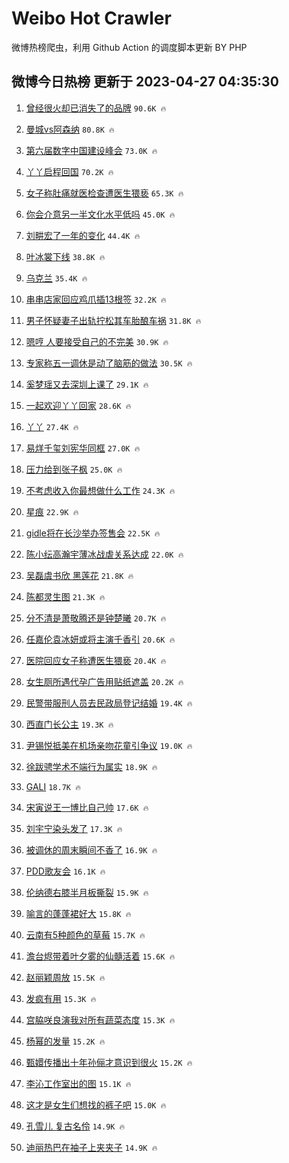 # Weibo Hot Crawler 



微博热榜爬虫，利用 Github Action 的调度脚本更新 BY PHP 


## 微博今日热榜 更新于 2023-04-27 04:35:30 
1. [曾经很火却已消失了的品牌](https://s.weibo.com/weibo?q=%23%E6%9B%BE%E7%BB%8F%E5%BE%88%E7%81%AB%E5%8D%B4%E5%B7%B2%E6%B6%88%E5%A4%B1%E4%BA%86%E7%9A%84%E5%93%81%E7%89%8C%23&t=31&band_rank=1&Refer=top) `90.6K 🔥` 

1. [曼城vs阿森纳](https://s.weibo.com/weibo?q=%23%E6%9B%BC%E5%9F%8Evs%E9%98%BF%E6%A3%AE%E7%BA%B3%23&t=31&band_rank=2&Refer=top) `80.8K 🔥` 

1. [第六届数字中国建设峰会](https://s.weibo.com/weibo?q=%23%E7%AC%AC%E5%85%AD%E5%B1%8A%E6%95%B0%E5%AD%97%E4%B8%AD%E5%9B%BD%E5%BB%BA%E8%AE%BE%E5%B3%B0%E4%BC%9A%23&t=31&band_rank=3&Refer=top) `73.0K 🔥` 

1. [丫丫启程回国](https://s.weibo.com/weibo?q=%23%E4%B8%AB%E4%B8%AB%E5%90%AF%E7%A8%8B%E5%9B%9E%E5%9B%BD%23&t=31&band_rank=4&Refer=top) `70.2K 🔥` 

1. [女子称肚痛就医检查遭医生猥亵](https://s.weibo.com/weibo?q=%23%E5%A5%B3%E5%AD%90%E7%A7%B0%E8%82%9A%E7%97%9B%E5%B0%B1%E5%8C%BB%E6%A3%80%E6%9F%A5%E9%81%AD%E5%8C%BB%E7%94%9F%E7%8C%A5%E4%BA%B5%23&t=31&band_rank=5&Refer=top) `65.3K 🔥` 

1. [你会介意另一半文化水平低吗](https://s.weibo.com/weibo?q=%23%E4%BD%A0%E4%BC%9A%E4%BB%8B%E6%84%8F%E5%8F%A6%E4%B8%80%E5%8D%8A%E6%96%87%E5%8C%96%E6%B0%B4%E5%B9%B3%E4%BD%8E%E5%90%97%23&t=31&band_rank=6&Refer=top) `45.0K 🔥` 

1. [刘畊宏了一年的变化](https://s.weibo.com/weibo?q=%23%E5%88%98%E7%95%8A%E5%AE%8F%E4%BA%86%E4%B8%80%E5%B9%B4%E7%9A%84%E5%8F%98%E5%8C%96%23&t=31&band_rank=7&Refer=top) `44.4K 🔥` 

1. [叶冰裳下线](https://s.weibo.com/weibo?q=%E5%8F%B6%E5%86%B0%E8%A3%B3%E4%B8%8B%E7%BA%BF&t=31&band_rank=8&Refer=top) `38.8K 🔥` 

1. [乌克兰](https://s.weibo.com/weibo?q=%23%E4%B9%8C%E5%85%8B%E5%85%B0%23&t=31&band_rank=9&Refer=top) `35.4K 🔥` 

1. [串串店家回应鸡爪插13根签](https://s.weibo.com/weibo?q=%23%E4%B8%B2%E4%B8%B2%E5%BA%97%E5%AE%B6%E5%9B%9E%E5%BA%94%E9%B8%A1%E7%88%AA%E6%8F%9213%E6%A0%B9%E7%AD%BE%23&t=31&band_rank=10&Refer=top) `32.2K 🔥` 

1. [男子怀疑妻子出轨拧松其车胎酿车祸](https://s.weibo.com/weibo?q=%23%E7%94%B7%E5%AD%90%E6%80%80%E7%96%91%E5%A6%BB%E5%AD%90%E5%87%BA%E8%BD%A8%E6%8B%A7%E6%9D%BE%E5%85%B6%E8%BD%A6%E8%83%8E%E9%85%BF%E8%BD%A6%E7%A5%B8%23&t=31&band_rank=11&Refer=top) `31.8K 🔥` 

1. [嗯哼 人要接受自己的不完美](https://s.weibo.com/weibo?q=%E5%97%AF%E5%93%BC%20%E4%BA%BA%E8%A6%81%E6%8E%A5%E5%8F%97%E8%87%AA%E5%B7%B1%E7%9A%84%E4%B8%8D%E5%AE%8C%E7%BE%8E&t=31&band_rank=12&Refer=top) `30.9K 🔥` 

1. [专家称五一调休是动了脑筋的做法](https://s.weibo.com/weibo?q=%23%E4%B8%93%E5%AE%B6%E7%A7%B0%E4%BA%94%E4%B8%80%E8%B0%83%E4%BC%91%E6%98%AF%E5%8A%A8%E4%BA%86%E8%84%91%E7%AD%8B%E7%9A%84%E5%81%9A%E6%B3%95%23&t=31&band_rank=13&Refer=top) `30.5K 🔥` 

1. [奚梦瑶又去深圳上课了](https://s.weibo.com/weibo?q=%23%E5%A5%9A%E6%A2%A6%E7%91%B6%E5%8F%88%E5%8E%BB%E6%B7%B1%E5%9C%B3%E4%B8%8A%E8%AF%BE%E4%BA%86%23&t=31&band_rank=14&Refer=top) `29.1K 🔥` 

1. [一起欢迎丫丫回家](https://s.weibo.com/weibo?q=%23%E4%B8%80%E8%B5%B7%E6%AC%A2%E8%BF%8E%E4%B8%AB%E4%B8%AB%E5%9B%9E%E5%AE%B6%23&t=31&band_rank=15&Refer=top) `28.6K 🔥` 

1. [丫丫](https://s.weibo.com/weibo?q=%E4%B8%AB%E4%B8%AB&t=31&band_rank=16&Refer=top) `27.4K 🔥` 

1. [易烊千玺刘宪华同框](https://s.weibo.com/weibo?q=%23%E6%98%93%E7%83%8A%E5%8D%83%E7%8E%BA%E5%88%98%E5%AE%AA%E5%8D%8E%E5%90%8C%E6%A1%86%23&t=31&band_rank=17&Refer=top) `27.0K 🔥` 

1. [压力给到张子枫](https://s.weibo.com/weibo?q=%23%E5%8E%8B%E5%8A%9B%E7%BB%99%E5%88%B0%E5%BC%A0%E5%AD%90%E6%9E%AB%23&t=31&band_rank=18&Refer=top) `25.0K 🔥` 

1. [不考虑收入你最想做什么工作](https://s.weibo.com/weibo?q=%23%E4%B8%8D%E8%80%83%E8%99%91%E6%94%B6%E5%85%A5%E4%BD%A0%E6%9C%80%E6%83%B3%E5%81%9A%E4%BB%80%E4%B9%88%E5%B7%A5%E4%BD%9C%23&t=31&band_rank=19&Refer=top) `24.3K 🔥` 

1. [星痕](https://s.weibo.com/weibo?q=%E6%98%9F%E7%97%95&t=31&band_rank=20&Refer=top) `22.9K 🔥` 

1. [gidle将在长沙举办签售会](https://s.weibo.com/weibo?q=%23gidle%E5%B0%86%E5%9C%A8%E9%95%BF%E6%B2%99%E4%B8%BE%E5%8A%9E%E7%AD%BE%E5%94%AE%E4%BC%9A%23&t=31&band_rank=21&Refer=top) `22.5K 🔥` 

1. [陈小纭高瀚宇薄冰战虐关系达成](https://s.weibo.com/weibo?q=%23%E9%99%88%E5%B0%8F%E7%BA%AD%E9%AB%98%E7%80%9A%E5%AE%87%E8%96%84%E5%86%B0%E6%88%98%E8%99%90%E5%85%B3%E7%B3%BB%E8%BE%BE%E6%88%90%23&t=31&band_rank=22&Refer=top) `22.0K 🔥` 

1. [吴磊虞书欣 黑莲花](https://s.weibo.com/weibo?q=%E5%90%B4%E7%A3%8A%E8%99%9E%E4%B9%A6%E6%AC%A3%20%E9%BB%91%E8%8E%B2%E8%8A%B1&t=31&band_rank=23&Refer=top) `21.8K 🔥` 

1. [陈都灵生图](https://s.weibo.com/weibo?q=%23%E9%99%88%E9%83%BD%E7%81%B5%E7%94%9F%E5%9B%BE%23&t=31&band_rank=24&Refer=top) `21.3K 🔥` 

1. [分不清是萧敬腾还是钟楚曦](https://s.weibo.com/weibo?q=%E5%88%86%E4%B8%8D%E6%B8%85%E6%98%AF%E8%90%A7%E6%95%AC%E8%85%BE%E8%BF%98%E6%98%AF%E9%92%9F%E6%A5%9A%E6%9B%A6&t=31&band_rank=25&Refer=top) `20.7K 🔥` 

1. [任嘉伦袁冰妍或将主演千香引](https://s.weibo.com/weibo?q=%23%E4%BB%BB%E5%98%89%E4%BC%A6%E8%A2%81%E5%86%B0%E5%A6%8D%E6%88%96%E5%B0%86%E4%B8%BB%E6%BC%94%E5%8D%83%E9%A6%99%E5%BC%95%23&t=31&band_rank=26&Refer=top) `20.6K 🔥` 

1. [医院回应女子称遭医生猥亵](https://s.weibo.com/weibo?q=%23%E5%8C%BB%E9%99%A2%E5%9B%9E%E5%BA%94%E5%A5%B3%E5%AD%90%E7%A7%B0%E9%81%AD%E5%8C%BB%E7%94%9F%E7%8C%A5%E4%BA%B5%23&t=31&band_rank=27&Refer=top) `20.4K 🔥` 

1. [女生厕所遇代孕广告用贴纸遮盖](https://s.weibo.com/weibo?q=%23%E5%A5%B3%E7%94%9F%E5%8E%95%E6%89%80%E9%81%87%E4%BB%A3%E5%AD%95%E5%B9%BF%E5%91%8A%E7%94%A8%E8%B4%B4%E7%BA%B8%E9%81%AE%E7%9B%96%23&t=31&band_rank=28&Refer=top) `20.2K 🔥` 

1. [民警带服刑人员去民政局登记结婚](https://s.weibo.com/weibo?q=%23%E6%B0%91%E8%AD%A6%E5%B8%A6%E6%9C%8D%E5%88%91%E4%BA%BA%E5%91%98%E5%8E%BB%E6%B0%91%E6%94%BF%E5%B1%80%E7%99%BB%E8%AE%B0%E7%BB%93%E5%A9%9A%23&t=31&band_rank=29&Refer=top) `19.4K 🔥` 

1. [西直门长公主](https://s.weibo.com/weibo?q=%E8%A5%BF%E7%9B%B4%E9%97%A8%E9%95%BF%E5%85%AC%E4%B8%BB&t=31&band_rank=30&Refer=top) `19.3K 🔥` 

1. [尹锡悦抵美在机场亲吻花童引争议](https://s.weibo.com/weibo?q=%23%E5%B0%B9%E9%94%A1%E6%82%A6%E6%8A%B5%E7%BE%8E%E5%9C%A8%E6%9C%BA%E5%9C%BA%E4%BA%B2%E5%90%BB%E8%8A%B1%E7%AB%A5%E5%BC%95%E4%BA%89%E8%AE%AE%23&t=31&band_rank=31&Refer=top) `19.0K 🔥` 

1. [徐跋骋学术不端行为属实](https://s.weibo.com/weibo?q=%23%E5%BE%90%E8%B7%8B%E9%AA%8B%E5%AD%A6%E6%9C%AF%E4%B8%8D%E7%AB%AF%E8%A1%8C%E4%B8%BA%E5%B1%9E%E5%AE%9E%23&t=31&band_rank=32&Refer=top) `18.9K 🔥` 

1. [GALI](https://s.weibo.com/weibo?q=GALI&t=31&band_rank=33&Refer=top) `18.7K 🔥` 

1. [宋寅说王一博比自己帅](https://s.weibo.com/weibo?q=%23%E5%AE%8B%E5%AF%85%E8%AF%B4%E7%8E%8B%E4%B8%80%E5%8D%9A%E6%AF%94%E8%87%AA%E5%B7%B1%E5%B8%85%23&t=31&band_rank=34&Refer=top) `17.6K 🔥` 

1. [刘宇宁染头发了](https://s.weibo.com/weibo?q=%23%E5%88%98%E5%AE%87%E5%AE%81%E6%9F%93%E5%A4%B4%E5%8F%91%E4%BA%86%23&t=31&band_rank=35&Refer=top) `17.3K 🔥` 

1. [被调休的周末瞬间不香了](https://s.weibo.com/weibo?q=%23%E8%A2%AB%E8%B0%83%E4%BC%91%E7%9A%84%E5%91%A8%E6%9C%AB%E7%9E%AC%E9%97%B4%E4%B8%8D%E9%A6%99%E4%BA%86%23&t=31&band_rank=36&Refer=top) `16.9K 🔥` 

1. [PDD歌友会](https://s.weibo.com/weibo?q=PDD%E6%AD%8C%E5%8F%8B%E4%BC%9A&t=31&band_rank=37&Refer=top) `16.1K 🔥` 

1. [伦纳德右膝半月板撕裂](https://s.weibo.com/weibo?q=%23%E4%BC%A6%E7%BA%B3%E5%BE%B7%E5%8F%B3%E8%86%9D%E5%8D%8A%E6%9C%88%E6%9D%BF%E6%92%95%E8%A3%82%23&t=31&band_rank=38&Refer=top) `15.9K 🔥` 

1. [喻言的蓬蓬裙好大](https://s.weibo.com/weibo?q=%23%E5%96%BB%E8%A8%80%E7%9A%84%E8%93%AC%E8%93%AC%E8%A3%99%E5%A5%BD%E5%A4%A7%23&t=31&band_rank=39&Refer=top) `15.8K 🔥` 

1. [云南有5种颜色的草莓](https://s.weibo.com/weibo?q=%23%E4%BA%91%E5%8D%97%E6%9C%895%E7%A7%8D%E9%A2%9C%E8%89%B2%E7%9A%84%E8%8D%89%E8%8E%93%23&t=31&band_rank=40&Refer=top) `15.7K 🔥` 

1. [澹台烬带着叶夕雾的仙髓活着](https://s.weibo.com/weibo?q=%23%E6%BE%B9%E5%8F%B0%E7%83%AC%E5%B8%A6%E7%9D%80%E5%8F%B6%E5%A4%95%E9%9B%BE%E7%9A%84%E4%BB%99%E9%AB%93%E6%B4%BB%E7%9D%80%23&t=31&band_rank=41&Refer=top) `15.6K 🔥` 

1. [赵丽颖周放](https://s.weibo.com/weibo?q=%E8%B5%B5%E4%B8%BD%E9%A2%96%E5%91%A8%E6%94%BE&t=31&band_rank=42&Refer=top) `15.5K 🔥` 

1. [发疯有用](https://s.weibo.com/weibo?q=%E5%8F%91%E7%96%AF%E6%9C%89%E7%94%A8&t=31&band_rank=43&Refer=top) `15.3K 🔥` 

1. [宫脇咲良演我对所有蔬菜态度](https://s.weibo.com/weibo?q=%23%E5%AE%AB%E8%84%87%E5%92%B2%E8%89%AF%E6%BC%94%E6%88%91%E5%AF%B9%E6%89%80%E6%9C%89%E8%94%AC%E8%8F%9C%E6%80%81%E5%BA%A6%23&t=31&band_rank=44&Refer=top) `15.3K 🔥` 

1. [杨幂的发量](https://s.weibo.com/weibo?q=%23%E6%9D%A8%E5%B9%82%E7%9A%84%E5%8F%91%E9%87%8F%23&t=31&band_rank=45&Refer=top) `15.2K 🔥` 

1. [甄嬛传播出十年孙俪才意识到很火](https://s.weibo.com/weibo?q=%23%E7%94%84%E5%AC%9B%E4%BC%A0%E6%92%AD%E5%87%BA%E5%8D%81%E5%B9%B4%E5%AD%99%E4%BF%AA%E6%89%8D%E6%84%8F%E8%AF%86%E5%88%B0%E5%BE%88%E7%81%AB%23&t=31&band_rank=46&Refer=top) `15.2K 🔥` 

1. [李沁工作室出的图](https://s.weibo.com/weibo?q=%E6%9D%8E%E6%B2%81%E5%B7%A5%E4%BD%9C%E5%AE%A4%E5%87%BA%E7%9A%84%E5%9B%BE&t=31&band_rank=47&Refer=top) `15.1K 🔥` 

1. [这才是女生们想找的裤子吧](https://s.weibo.com/weibo?q=%23%E8%BF%99%E6%89%8D%E6%98%AF%E5%A5%B3%E7%94%9F%E4%BB%AC%E6%83%B3%E6%89%BE%E7%9A%84%E8%A3%A4%E5%AD%90%E5%90%A7%23&t=31&band_rank=48&Refer=top) `15.0K 🔥` 

1. [孔雪儿 复古名伶](https://s.weibo.com/weibo?q=%E5%AD%94%E9%9B%AA%E5%84%BF%20%E5%A4%8D%E5%8F%A4%E5%90%8D%E4%BC%B6&t=31&band_rank=49&Refer=top) `14.9K 🔥` 

1. [迪丽热巴在袖子上夹夹子](https://s.weibo.com/weibo?q=%23%E8%BF%AA%E4%B8%BD%E7%83%AD%E5%B7%B4%E5%9C%A8%E8%A2%96%E5%AD%90%E4%B8%8A%E5%A4%B9%E5%A4%B9%E5%AD%90%23&t=31&band_rank=50&Refer=top) `14.9K 🔥` 

